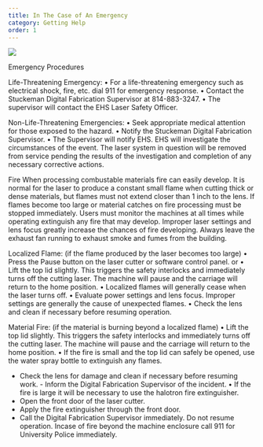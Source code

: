 ```yaml
---
title: In The Case of An Emergency
category: Getting Help
order: 1
---
```


![](//matthewbaykenney.github.io/cmac-laser-cutter/images/stop.jpg)

Emergency Procedures

Life-Threatening Emergency:
• For a life-threatening emergency such as electrical shock, fire, etc. dial 911 for emergency response.
• Contact the Stuckeman Digital Fabrication Supervisor at 814-883-3247.
• The supervisor will contact the EHS Laser Safety Officer.


Non-Life-Threatening Emergencies:
• Seek appropriate medical attention for those exposed to the hazard. • Notify the Stuckeman Digital Fabrication Supervisor.
• The Supervisor will notify EHS.
EHS will investigate the circumstances of the event. The laser system in question will be removed from service pending the results of the investigation and completion of any necessary corrective actions.

Fire
When processing combustable materials fire can easily develop. It is normal for the laser to produce a constant small flame when cutting thick or dense materials, but flames must not extend closer than 1 inch to the lens. If flames become too large or material catches on fire processing must be stopped immediately. Users must monitor the machines at all times while operating extinguish any fire that may develop. Improper laser settings and lens focus greatly increase the chances of fire developing.
Always leave the exhaust fan running to exhaust smoke and fumes from the building.


Localized Flame: (if the flame produced by the laser becomes too large)
• Press the Pause button on the laser cutter or software control panel.
or
• Lift the top lid slightly. This triggers the safety interlocks and immediately turns
off the cutting laser. The machine will pause and the carriage will return to the
home position.
• Localized flames will generally cease when the laser turns off.
• Evaluate power settings and lens focus. Improper settings are generally the
cause of unexpected flames.
• Check the lens and clean if necessary before resuming operation.


Material Fire: (if the material is burning beyond a localized flame)
• Lift the top lid slightly. This triggers the safety interlocks and immediately turns
off the cutting laser. The machine will pause and the carriage will return to the
home position.
• If the fire is small and the top lid can safely be opened, use the water spray
bottle to extinguish any flames.
- Check the lens for damage and clean if necessary before resuming work. - Inform the Digital Fabrication Supervisor of the incident.
• If the fire is large it will be necessary to use the halotron fire extinguisher.
- Open the front door of the laser cutter.
- Apply the fire extinguisher through the front door.
- Call the Digital Fabrication Supervisor immediately. Do not resume
operation.
Incase of fire beyond the machine enclosure call 911 for University Police immediately.
